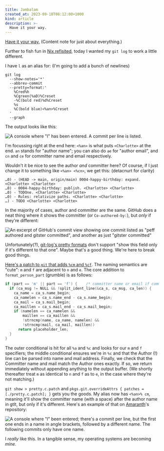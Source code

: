 ```yaml
---
title: Jambalam
created_at: 2023-09-18T08:12:00+1000
kind: article
description: >-
  Have it your way.
---
```


[Have it your way.](https://www.youtube.com/watch?v=VeAJ9U5nbVQ) (Content note for just about
everything.)

Further to fish fun in [Nix refisited], today I wanted my `git log` to work a little different.

I have `l` as an alias for: (I'm going to add a bunch of newlines)

```shell
git log
  --show-notes='*'
  --abbrev-commit
  --pretty=format:'
    %Cred%h
    %Cgreen(%aD)%Creset
    -%C(bold red)%d%Creset
    %s
    %C(bold blue)<%an>%Creset
  '
  --graph
```

The output looks like this:

![
  A console where "l" has been entered. A commit per line is listed.
](assets/gitlog1.png)

I'm focussing right at the end here: `<%an>` is what puts `<Charlotte>` at the end.
`an` stands for "author name"; you can also do `ae` for "author email", and `cn` and `ce`
for committer name and email respectively.

Wouldn't it be nice to see the author _and_ committer here? Of course, if I just change it to
something like `<%an> <%cn>`, we get this: (detacnurt for clarity)

```
…0) - (HEAD -> main, origin/main) 0004-happy-birthday: expand. <Charlotte> <Charlotte>
…0) - 0004-happy-birthday: publish. <Charlotte> <Charlotte>
…0) - TODOne. <Charlotte> <Charlotte>
…0) - Rules: relativize paths. <Charlotte> <Charlotte>
…) - TODO <Charlotte> <Charlotte>
```

In the majority of cases, author and committer are the same. GitHub does a neat thing where it
shows the committer (or `Co-authored-by:`), but _only_ if they're different:

![
  An excerpt of GitHub's commit view showing one commit listed as "peff authored and
  gitster committed", and another as just "gitster committed"
](assets/githublog.png)

Unfortunately(?), [git-log's pretty formats] don't support "show this field only if it's different
to that one". Maybe that's a good thing. We're here to break good things.

[Here's a patch to `git` that adds `%cm` and `%cf`][git patch]. The naming semantics are "cute":
`m` and `f` are adjacent to `n` and `e`. The core addition to `format_person_part` (grumble) is as
follows:

```c
if (part == 'm' || part == 'f') {	 /* committer name or email if committer != author */
  if (ca_msg != NULL && !split_ident_line(&ca_s, ca_msg, ca_len)) {
    ca_name = ca_s.name_begin;
    ca_namelen = ca_s.name_end - ca_s.name_begin;
    ca_mail = ca_s.mail_begin;
    ca_maillen = ca_s.mail_end - ca_s.mail_begin;
    if (namelen == ca_namelen &&
        maillen == ca_maillen &&
        !strncmp(name, ca_name, namelen) &&
        !strncmp(mail, ca_mail, maillen))
      return placeholder_len;
  }
}
```

The outer conditional is hit for all `%a` and `%c` and looks for our `m` and `f` specifiers; the
middle conditional ensures we're in `%c` and that the Author (!) line can be parsed into name and
mail address. Finally, we check that the Committer name and mail match the Author ones exactly. If
so, we return immediately without appending anything to the output buffer. (We shortly thereafter
treat `m` as identical to `n` and `f` as to `e`, in the case where they're not matching.)

`git show > pretty.c.patch` and `pkgs.git.overrideAttrs { patches = [./pretty.c.patch]; }` gets you
the goods. My alias now has `<%an>% cm`, meaning it'll show the committer name (with a space) after
the author name in gtlt, but only if it's different. Here's an example of that on [Amaranth]'s
repository:

![
  A console where "l" been entered; there's a commit per line, but the first one ends in a name in
  angle brackets, followed by a different name. The following commits only have one name.
](assets/gitlog2.png)

I _really_ like this. In a tangible sense, my operating systems are becoming _mine_.


[Nix refisited]: https://lottia.net/notes/0003-nix-revisited.html
[git-log's pretty formats]: https://git-scm.com/docs/git-log#_pretty_formats
[git patch]: https://github.com/kivikakk/git/commit/92a62a03692dd1792d5a1c7c0650d5794d25e16f
[Amaranth]: https://github.com/amaranth-lang/amaranth
